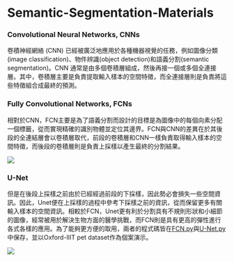 # Semantic-Segmentation-Materials

### Convolutional Neural Networks, CNNs
卷積神經網絡 (CNN) 已經被廣泛地應用於各種機器視覺的任務，例如圖像分類(image classification)、物件辨識(object detection)和語義分割(semantic segmentation)。CNN 通常是由多個卷積層組成，然後再接一個或多個全連接層。其中，卷積層主要是負責提取輸入樣本的空間特徵，而全連接層則是負責將這些特徵組合成最終的預測。


### Fully Convolutional Networks, FCNs
相對於CNN，FCN主要是為了語義分割而設計的目標是為圖像中的每個向素分配一個標籤，從而實現精確的識別物體並定位其邊界。FCN與CNN的差異在於其後段的全連結層會以卷積層取代，前段的卷積層和CNN一樣負責取得輸入樣本的空間特徵，而後段的卷積層則是負責上採樣以產生最終的分割結果。

![](https://i.imgur.com/X82zO1O.png)

### U-Net
但是在後段上採樣之前由於已經經過前段的下採樣，因此勢必會損失一些空間資訊。因此，Unet便在上採樣的過程中參考下採樣之前的資訊，從而保留更多有關輸入樣本的空間資訊。相較於FCN，Unet更有利於分割具有不規則形狀和小細節的圖像，經常被用於解決生物方面的醫學挑戰，而FCN則是具有更高的彈性進行各式各樣的應用。為了能夠更方便的取用，兩者的程式碼皆在[FCN.py](#code)與[U-Net.py](#code)中保存，並以Oxford-IIIT pet dataset作為個案演示。

![](https://i.imgur.com/IzZWZi0.png)
